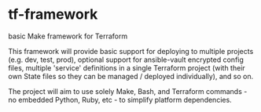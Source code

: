 # tf-framework
basic Make framework for Terraform

This framework will provide basic support for deploying to multiple projects
(e.g. dev, test, prod), optional support for ansible-vault encrypted config
files, multiple 'service' definitions in a single Terraform project (with
their own State files so they can be managed / deployed individually), and
so on.

The project will aim to use solely Make, Bash, and Terraform commands - no
embedded Python, Ruby, etc - to simplify platform dependencies.